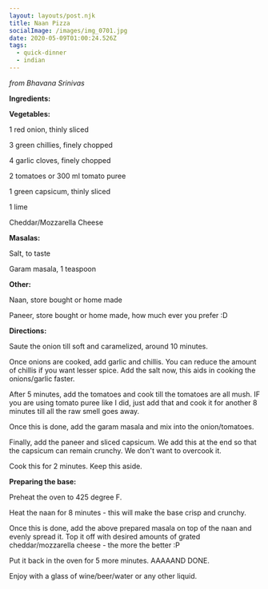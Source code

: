 ```yaml
---
layout: layouts/post.njk
title: Naan Pizza
socialImage: /images/img_0701.jpg
date: 2020-05-09T01:00:24.526Z
tags:
  - quick-dinner
  - indian
---
```

*from Bhavana Srinivas*

**Ingredients:**

**Vegetables:**

1 red onion, thinly sliced

3 green chillies, finely chopped

4 garlic cloves, finely chopped

2 tomatoes or 300 ml tomato puree

1 green capsicum, thinly sliced

1 lime

Cheddar/Mozzarella Cheese

**Masalas:**

Salt, to taste

Garam masala, 1 teaspoon

**Other:**

Naan, store bought or home made

Paneer, store bought or home made, how much ever you prefer :D

**Directions:**

Saute the onion till soft and caramelized, around 10 minutes. 

Once onions are cooked, add garlic and chillis. You can reduce the amount of chillis if you want lesser spice. Add the salt now, this aids in cooking the onions/garlic faster. 

After 5 minutes, add the tomatoes and cook till the tomatoes are all mush. IF you are using tomato puree like I did, just add that and cook it for another 8 minutes till all the raw smell goes away. 

Once this is done, add the garam masala and mix into the onion/tomatoes. 

Finally, add the paneer and sliced capsicum. We add this at the end so that the capsicum can remain crunchy. We don't want to overcook it. 

Cook this for 2 minutes. Keep this aside.

**Preparing the base:**

Preheat the oven to 425 degree F. 

Heat the naan for 8 minutes - this will make the base crisp and crunchy. 

Once this is done, add the above prepared masala on top of the naan and evenly spread it. Top it off with desired amounts of grated cheddar/mozzarella cheese - the more the better :P 

Put it back in the oven for 5 more minutes. AAAAAND DONE. 

Enjoy with a glass of wine/beer/water or any other liquid.